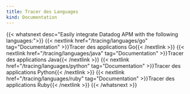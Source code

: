 ```yaml
---
title: Tracer des Languages
kind: Documentation
---
```


{{< whatsnext desc="Easily integrate Datadog APM with the following languages:">}}
    {{< nextlink href="/tracing/languages/go" tag="Documentation" >}}Tracer des applications Go{{< /nextlink >}}
    {{< nextlink href="/tracing/languages/java" tag="Documentation" >}}Tracer des applications Java{{< /nextlink >}}
    {{< nextlink href="/tracing/languages/python" tag="Documentation" >}}Tracer des applications Python{{< /nextlink >}}
    {{< nextlink href="/tracing/languages/ruby" tag="Documentation" >}}Tracer des applications Ruby{{< /nextlink >}}
{{< /whatsnext >}}
